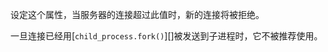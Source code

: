 <!-- YAML
added: v0.2.0
-->

设定这个属性，当服务器的连接超过此值时，新的连接将被拒绝。

一旦连接已经用[`child_process.fork()`][]被发送到子进程时，它不被推荐使用。

